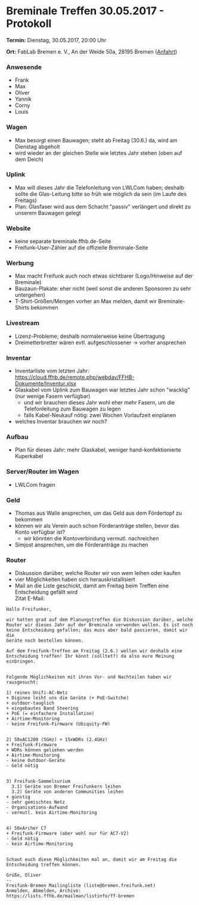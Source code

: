# Breminale Treffen 30.05.2017 - Protokoll

**Termin:** Dienstag, 30.05.2017, 20:00 Uhr

**Ort:** FabLab Bremen e. V., An der Weide 50a, 28195 Bremen ([Anfahrt](http://wp12301950.server-he.de/wordpress/das-fablab/wegbeschreibung/))

### Anwesende
- Frank
- Max
- Oliver
- Yannik
- Corny
- Louis


### Wagen
* Max besorgt einen Bauwagen; steht ab Freitag (30.6.) da, wird am Dienstag abgeholt
* wird wieder an der gleichen Stelle wie letztes Jahr stehen (oben auf dem Deich)


### Uplink
* Max will dieses Jahr die Telefonleitung von LWLCom haben; deshalb sollte die Glas-Leitung bitte so früh wie möglich da sein (im Laufe des Freitags)
* Plan: Glasfaser wird aus dem Schacht "passiv" verlängert und direkt zu unserem Bauwagen gelegt


### Website
* keine separate breminale.ffhb.de-Seite
* Freifunk-User-Zähler auf die offizielle Breminale-Seite


### Werbung
* Max macht Freifunk auch noch etwas sichtbarer (Logo/Hinweise auf der Breminale)
* Bauzaun-Plakate: eher nicht (weil sonst die anderen Sponsoren zu sehr untergehen)
* T-Shirt-Größen/Mengen vorher an Max melden, damit wir Breminale-Shirts bekommen


### Livestream
* Lizenz-Probleme; deshalb normalerweise keine Übertragung
* Dreimetterbretter wären evtl. aufgeschlossener -> vorher ansprechen


### Inventar
* Inventarliste vom letzten Jahr: https://cloud.ffhb.de/remote.php/webdav/FFHB-Dokumente/Inventur.xlsx
* Glaskabel vom Uplink zum Bauwagen war letztes Jahr schon "wacklig" (nur wenige Fasern verfügbar)
  * und wir brauchen dieses Jahr wohl eher mehr Fasern, um die Telefonleitung zum Bauwagen zu legen
  * falls Kabel-Neukauf nötig: zwei Wochen Vorlaufzeit einplanen
* welches Inventar brauchen wir noch?


### Aufbau
* Plan für dieses Jahr: mehr Glaskabel, weniger hand-konfektionierte Kuperkabel


### Server/Router im Wagen
* LWLCom fragen


### Geld
* Thomas aus Walle ansprechen, um das Geld aus dem Fördertopf zu bekommen
* können wir als Verein auch schon Förderanträge stellen, bevor das Konto verfügbar ist?
  * wir könnten die Kontoverbindung vermutl. nachreichen
* Simjost ansprechen, um die Förderanträge zu machen


### Router
* Diskussion darüber, welche Router wir von wem leihen oder kaufen
* vier Möglichkeiten haben sich herauskristallisiert
* Mail an die Liste geschickt, damit am Freitag beim Treffen eine Entscheidung gefällt wird  
  Zitat E-Mail:

~~~
Hallo Freifunker,

wir hatten grad auf dem Planungstreffen die Diskussion darüber, welche
Router wir dieses Jahr auf der Breminale verwenden wollen. Es ist noch
keine Entscheidung gefallen; das muss aber bald passieren, damit wir die
Geräte noch bestellen können.

Auf dem Freifunk-Treffen am Freitag (2.6.) wollen wir deshalb eine
Entscheidung treffen! Ihr könnt (solltet?) da also eure Meinung einbringen.


Folgende Möglichkeiten mit ihren Vor- und Nachteilen haben wir rausgesucht:

1) reines Unifi-AC-Netz
+ Digineo leiht uns die Geräte (+ PoE-Switche)
+ outdoor-tauglich
+ eingebautes Band Steering
+ PoE (= einfachere Installation)
+ Airtime-Monitoring
- keine Freifunk-Firmware (Ubiquity-FW)


2) 50xAC1200 (5GHz) + 15xWDRs (2.4GHz)
+ Freifunk-Firmware
+ WDRs können geliehen werden
+ Airtime-Monitoring
- keine Outdoor-Geräte
- Geld nötig


3) Freifunk-Sammelsurium
  3.1) Geräte von Bremer Freifunkern leihen
  3.2) Geräte von anderen Communities leihen
+ günstig
- sehr gemischtes Netz
- Organisations-Aufwand
- vermutl. kein Airtime-Monitoring


4) 50xArcher C7
+ Freifunk-Firmware (aber wohl nur für AC7-V2)
- Geld nötig
- kein Airtime-Monitoring


Schaut euch diese Möglichkeiten mal an, damit wir am Freitag die
Entscheidung treffen können.

Grüße, Oliver
-- 
Freifunk-Bremen Mailingliste (liste@bremen.freifunk.net)
Anmelden, Abmelden, Archive: https://lists.ffhb.de/mailman/listinfo/ff-bremen
~~~